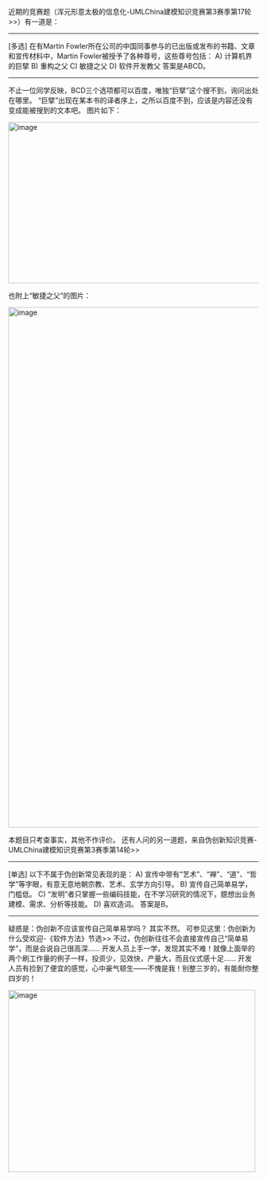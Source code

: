 近期的竞赛题（浑元形意太极的信息化-UMLChina建模知识竞赛第3赛季第17轮>>）有一道是：
******
[多选]
在有Martin Fowler所在公司的中国同事参与的已出版或发布的书籍、文章和宣传材料中，Martin Fowler被授予了各种尊号，这些尊号包括：
 A) 计算机界的巨擘
 B) 重构之父
 C) 敏捷之父
 D) 软件开发教父
答案是ABCD。
******
不止一位同学反映，BCD三个选项都可以百度，唯独“巨擘”这个搜不到，询问出处在哪里。
“巨擘”出现在某本书的译者序上，之所以百度不到，应该是内容还没有变成能被搜到的文本吧。
图片如下：

<img width="803" height="324" alt="image" src="https://github.com/user-attachments/assets/09c38ec5-91c9-41c2-98e9-60e741650685" />

也附上“敏捷之父”的图片：

<img width="943" height="1045" alt="image" src="https://github.com/user-attachments/assets/a4881638-6700-4887-80b0-622d5caf627d" />

本题目只考查事实，其他不作评价。
还有人问的另一道题，来自伪创新知识竞赛-UMLChina建模知识竞赛第3赛季第14轮>>
******
 [单选]
以下不属于伪创新常见表现的是：
 A) 宣传中带有“艺术”、“禅”、“道”、“哲学”等字眼，有意无意地朝宗教、艺术、玄学方向引导。
 B) 宣传自己简单易学，门槛低。
 C) “发明”者只掌握一些编码技能，在不学习研究的情况下，臆想出业务建模、需求、分析等技能。
 D) 喜欢造词。
答案是B。
******
疑惑是：伪创新不应该宣传自己简单易学吗？
其实不然。
可参见这里：伪创新为什么受欢迎-《软件方法》节选>>
不过，伪创新往往不会直接宣传自己“简单易学”，而是会说自己很高深……
开发人员上手一学，发现其实不难！就像上面举的两个刷工作量的例子一样，投资少，见效快，产量大，而且仪式感十足……
开发人员有捡到了便宜的感觉，心中豪气顿生——不愧是我！别整三岁的，有能耐你整四岁的！

<img width="497" height="366" alt="image" src="https://github.com/user-attachments/assets/a9166b8d-70d4-4a74-8ea1-7c9b431071f1" />
